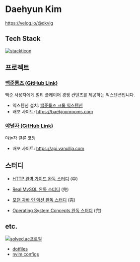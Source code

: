 <!--![dqgthb](https://capsule-render.vercel.app/api?type=slice&color=auto&height=200&text=dqgthb&fontAlign=70&rotate=13&fontAlignY=25&desc=&descAlign=70.&descAlignY=44) -->

# Daehyun Kim

https://velog.io/@dkvlg

## Tech Stack

[![stackticon](https://firebasestorage.googleapis.com/v0/b/stackticon-81399.appspot.com/o/images%2F1704348593984?alt=media&token=382457e9-98a0-4702-a086-85154186f74e)](https://github.com/msdio/stackticon)

## 프로젝트

### [백준룸즈 (GitHub Link)](https://github.com/boostcampwm2023/web15-BaekjoonRooms)

백준 사용자에게 멀티 플레이어 경쟁 컨텐츠를 제공하는 익스텐션입니다.

- 익스텐션 설치: [백준룸즈 크롬 익스텐션](https://chromewebstore.google.com/detail/baekjoonrooms/fndogmcoaeenjcihljbahpdlfinkepeh?hl=ko)
- 배포 사이트: <https://baekjoonrooms.com>

### [야널자 (GitHub Link)](https://github.com/battlecruisers/yanullja)

야놀자 클론 코딩

- 배포 사이트: <https://api.yanullja.com>
## 스터디

- [HTTP 완벽 가이드 완독 스터디](https://github.com/vimkim/http-the-definitive-guide) (中)

- [Real MySQL 완독 스터디](https://github.com/vimkim/real-mysql-8.0) (完)

- [모던 자바 인 액션 완독 스터디](https://github.com/vimkim/modern-java-in-action) (完)

- [Operating System Concepts 완독 스터디](https://github.com/vimkim/operating-system-concepts) (完)

## etc.

[![solved.ac프로필](http://mazassumnida.wtf/api/v2/generate_badge?boj=dkbkjn)](https://solved.ac/dkbkjn)

- [dotfiles](https://github.com/vimkim/dotfiles)
- [nvim configs](https://github.com/vimkim/kickstart.nvim)
